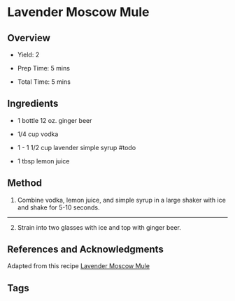 # Lavender Moscow Mule

## Overview

- Yield: 2

- Prep Time: 5 mins

- Total Time: 5 mins

## Ingredients

- 1 bottle 12 oz. ginger beer

- 1/4 cup vodka

- 1 - 1 1/2 cup lavender simple syrup #todo

- 1 tbsp lemon juice


## Method

1. Combine vodka, lemon juice, and simple syrup in a large shaker with ice and shake for 5-10 seconds.
---
2. Strain into two glasses with ice and top with ginger beer.


## References and Acknowledgments

Adapted from this recipe [Lavender Moscow Mule](http://thealmondeater.com/2015/10/lavender-moscow-mule/)

## Tags


